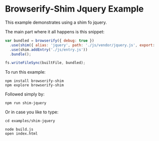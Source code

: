 # Browserify-Shim Jquery Example

This example demonstrates using a shim fo jquery.

The main part where it all happens is this snippet:

```js
var bundled = browserify({ debug: true })
  .use(shim({ alias: 'jquery', path: './js/vendor/jquery.js', export: '$' }))
  .use(shim.addEntry('./js/entry.js'))
  .bundle();

fs.writeFileSync(builtFile, bundled);
```

To run this example:

    npm install browserify-shim
    npm explore browserify-shim

Followed simply by:

    npm run shim-jquery

Or in case you like to type:

    cd examples/shim-jquery

    node build.js
    open index.html
